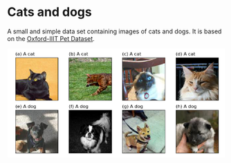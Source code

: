 # Cats and dogs

A small and simple data set containing images of cats and dogs. It is based on the [Oxford-IIIT Pet Dataset](https://www.robots.ox.ac.uk/~vgg/data/pets/).

![Samples from the dataset](misc/samples.png)

